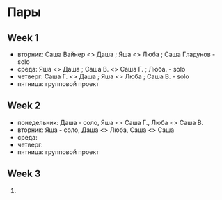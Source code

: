 # Пары

## Week 1

- вторник: Саша Вайнер <> Даша ; Яша <> Люба ; Cаша Гладунов - solo
- среда: Яша <> Даша ; Саша В. <> Саша Г. ; Люба. - solo
- четверг: Саша Г. <> Даша ; Яша <> Люба ; Cаша В. - solo
- пятница: групповой проект

## Week 2
- понедельник: Даша - соло, Яша <> Саша Г., Люба  <> Саша В.
- вторник: Яша - соло, Даша <> Люба, Саша  <> Саша
- среда:
- четверг:
- пятница: групповой проект

## Week 3
1.
